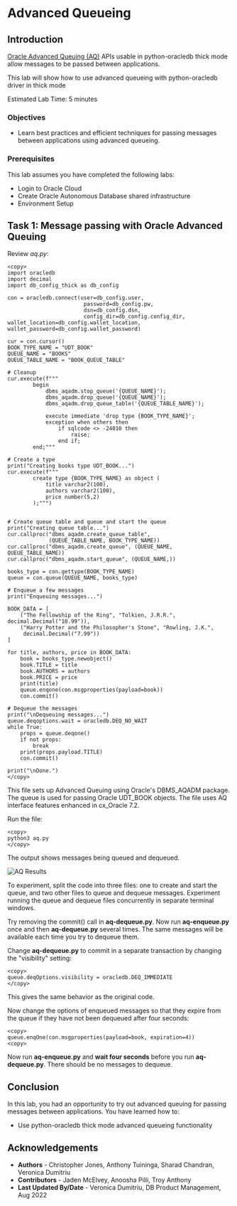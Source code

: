 # Advanced Queueing

## Introduction
[Oracle Advanced Queuing (AQ)](https://python-oracledb.readthedocs.io/en/latest/user_guide/aq.html) APIs usable in python-oracledb thick mode allow messages to be passed between applications.

This lab will show how to use advanced queueing with python-oracledb driver in thick mode

Estimated Lab Time: 5 minutes

### Objectives

*  Learn best practices and efficient techniques for passing messages between applications using advanced queueing.

### Prerequisites

This lab assumes you have completed the following labs:
* Login to Oracle Cloud
* Create Oracle Autonomous Database shared infrastructure
* Environment Setup

## Task 1: Message passing with Oracle Advanced Queuing
Review *aq.py*:

````
<copy>
import oracledb
import decimal
import db_config_thick as db_config

con = oracledb.connect(user=db_config.user,
                        password=db_config.pw, 
                        dsn=db_config.dsn,
                        config_dir=db_config.config_dir, wallet_location=db_config.wallet_location, wallet_password=db_config.wallet_password)

cur = con.cursor()
BOOK_TYPE_NAME = "UDT_BOOK"
QUEUE_NAME = "BOOKS"
QUEUE_TABLE_NAME = "BOOK_QUEUE_TABLE"

# Cleanup
cur.execute(f"""
        begin
            dbms_aqadm.stop_queue('{QUEUE_NAME}');
            dbms_aqadm.drop_queue('{QUEUE_NAME}');
            dbms_aqadm.drop_queue_table('{QUEUE_TABLE_NAME}');

            execute immediate 'drop type {BOOK_TYPE_NAME}';
            exception when others then
                if sqlcode <> -24010 then
                    raise;
                end if;
        end;"""

# Create a type
print("Creating books type UDT_BOOK...")
cur.execute(f"""
        create type {BOOK_TYPE_NAME} as object (
            title varchar2(100),
            authors varchar2(100),
            price number(5,2)
        );""")


# Create queue table and queue and start the queue
print("Creating queue table...")
cur.callproc("dbms_aqadm.create_queue_table",
             (QUEUE_TABLE_NAME, BOOK_TYPE_NAME))
cur.callproc("dbms_aqadm.create_queue", (QUEUE_NAME, QUEUE_TABLE_NAME))
cur.callproc("dbms_aqadm.start_queue", (QUEUE_NAME,))

books_type = con.gettype(BOOK_TYPE_NAME)
queue = con.queue(QUEUE_NAME, books_type)

# Enqueue a few messages
print("Enqueuing messages...")

BOOK_DATA = [
    ("The Fellowship of the Ring", "Tolkien, J.R.R.", decimal.Decimal("10.99")),
    ("Harry Potter and the Philosopher's Stone", "Rowling, J.K.",
     decimal.Decimal("7.99"))
]

for title, authors, price in BOOK_DATA:
    book = books_type.newobject()
    book.TITLE = title
    book.AUTHORS = authors
    book.PRICE = price
    print(title)
    queue.enqone(con.msgproperties(payload=book))
    con.commit()

# Dequeue the messages
print("\nDequeuing messages...")
queue.deqoptions.wait = oracledb.DEQ_NO_WAIT
while True:
    props = queue.deqone()
    if not props:
        break
    print(props.payload.TITLE)
    con.commit()

print("\nDone.")
</copy>
````

This file sets up Advanced Queuing using Oracle's DBMS\_AQADM package. The queue is used for passing Oracle UDT\_BOOK objects. The file uses AQ interface features enhanced in cx\_Oracle 7.2.

Run the file:

````
<copy>
python3 aq.py
</copy>
````

The output shows messages being queued and dequeued.

![AQ Results](./images/step14.1-aq.png " ")

To experiment, split the code into three files: one to create and start the queue, and two other files to queue and dequeue messages. Experiment running the queue and dequeue files concurrently in separate terminal windows.

Try removing the commit() call in **aq-dequeue.py**. Now run **aq-enqueue.py** once and then **aq-dequeue.py** several times. The same messages will be available each time you try to dequeue them.

Change **aq-dequeue.py** to commit in a separate transaction by changing the "visibility" setting:

````
<copy>
queue.deqOptions.visibility = oracledb.DEQ_IMMEDIATE
</copy>
````

This gives the same behavior as the original code.

Now change the options of enqueued messages so that they expire from the queue if they have not been dequeued after four seconds:

````
<copy>
queue.enqOne(con.msgproperties(payload=book, expiration=4))
<copy>
````

Now run **aq-enqueue.py** and **wait four seconds** before you run **aq-dequeue.py**. There should be no messages to dequeue.

## Conclusion

In this lab, you had an opportunity to try out advanced queuing for passing messages between applications.
You have learned how to:
* Use python-oracledb thick mode advanced queueing functionality

## Acknowledgements

* **Authors** - Christopher Jones, Anthony Tuininga, Sharad Chandran, Veronica Dumitriu
* **Contributors** - Jaden McElvey, Anoosha Pilli, Troy Anthony
* **Last Updated By/Date** - Veronica Dumitriu, DB Product Management, Aug 2022